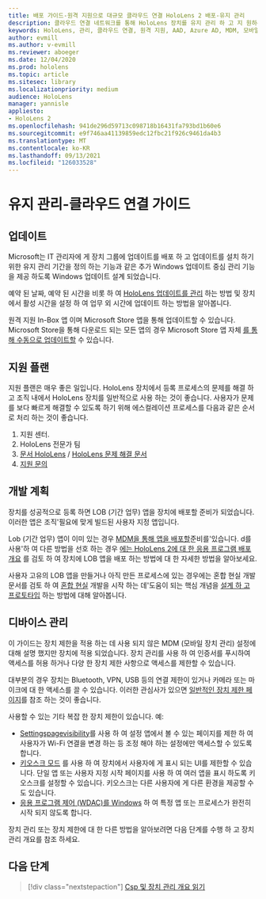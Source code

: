 ```yaml
---
title: 배포 가이드-원격 지원으로 대규모 클라우드 연결 HoloLens 2 배포-유지 관리
description: 클라우드 연결 네트워크를 통해 HoloLens 장치를 유지 관리 하 고 지 원하는 데 대 한 팁을 최신 상태로 유지 하세요.
keywords: HoloLens, 관리, 클라우드 연결, 원격 지원, AAD, Azure AD, MDM, 모바일 장치 관리
author: evmill
ms.author: v-evmill
ms.reviewer: aboeger
ms.date: 12/04/2020
ms.prod: hololens
ms.topic: article
ms.sitesec: library
ms.localizationpriority: medium
audience: HoloLens
manager: yannisle
appliesto:
- HoloLens 2
ms.openlocfilehash: 941de296d59713c098718b16431fa793bd1b60e6
ms.sourcegitcommit: e9f746aa41139859edc12fbc21f926c9461da4b3
ms.translationtype: MT
ms.contentlocale: ko-KR
ms.lasthandoff: 09/13/2021
ms.locfileid: "126033528"
---
```

# <a name="maintain---cloud-connected-guide"></a>유지 관리-클라우드 연결 가이드

## <a name="updates"></a>업데이트

Microsoft는 IT 관리자에 게 장치 그룹에 업데이트를 배포 하 고 업데이트를 설치 하기 위한 유지 관리 기간을 정의 하는 기능과 같은 추가 Windows 업데이트 중심 관리 기능을 제공 하도록 Windows 업데이트 설계 되었습니다.

예약 된 날짜, 예약 된 시간을 비롯 하 여 [HoloLens 업데이트를 관리](/hololens/hololens-updates) 하는 방법 및 장치에서 활성 시간을 설정 하 여 업무 외 시간에 업데이트 하는 방법을 알아봅니다.

원격 지원 In-Box 앱 이며 Microsoft Store 앱을 통해 업데이트할 수 있습니다. Microsoft Store을 통해 다운로드 되는 모든 앱의 경우 Microsoft Store 앱 자체 [를 통해 수동으로 업데이트할](/hololens/holographic-store-apps#update-apps) 수 있습니다.

## <a name="support-plan"></a>지원 플랜

지원 플랜은 매우 좋은 일입니다. HoloLens 장치에서 등록 프로세스의 문제를 해결 하 고 조직 내에서 HoloLens 장치를 일반적으로 사용 하는 것이 좋습니다. 사용자가 문제를 보다 빠르게 해결할 수 있도록 하기 위해 에스컬레이션 프로세스를 다음과 같은 순서로 처리 하는 것이 좋습니다.

1. 지원 센터.
2. HoloLens 전문가 팀
3. [문서 HoloLens](/hololens/)  /  [HoloLens 문제 해결 문서](/hololens/hololens-troubleshooting)
4. [지원 문의](https://support.serviceshub.microsoft.com/supportforbusiness/create?sapId=e9391227-fa6d-927b-0fff-f96288631b8f)

## <a name="development-plan"></a>개발 계획

장치를 성공적으로 등록 하면 LOB (기간 업무) 앱을 장치에 배포할 준비가 되었습니다. 이러한 앱은 조직&#39;필요에 맞게 빌드된 사용자 지정 앱입니다.

Lob (기간 업무) 앱이 이미 있는 경우 [MDM을 통해 앱을 배포할](/hololens/app-deploy-intune)준비를&#39;있습니다. d를 사용&#39;하 여 다른 방법을 선호 하는 경우 [에는 HoloLens 2에 대 한 응용 프로그램 배포 개요](/hololens/app-deploy-overview) 를 검토 하 여 장치에 LOB 앱을 배포 하는 방법에 대 한 자세한 방법을 알아보세요.

사용자 고유의 LOB 앱을 만들거나 아직 만든 프로세스에 있는 경우에는 혼합 현실 개발 문서를 검토 하 여 [혼합 현실](/windows/mixed-reality/discover/get-started-with-mr) 개발을 시작 하는 데&#39;도움이 되는 핵심 개념을 [설계 하 고 프로토타입](/windows/mixed-reality/design/design) 하는 방법에 대해 알아봅니다.

## <a name="device-management"></a>디바이스 관리 

이 가이드는 장치 제한을 적용 하는 데 사용 되지 않은 MDM (모바일 장치 관리) 설정에 대해 설명 했지만 장치에 적용 되었습니다. 장치 관리를 사용 하 여 인증서를 푸시하여 액세스를 허용 하거나 다양 한 장치 제한 사항으로 액세스를 제한할 수 있습니다. 

대부분의 경우 장치는 Bluetooth, VPN, USB 등의 연결 제한이 있거나 카메라 또는 마이크에 대 한 액세스를 끌 수 있습니다. 이러한 관심사가 있으면 [일반적인 장치 제한 페이지](hololens-common-device-restrictions.md)를 참조 하는 것이 좋습니다.

사용할 수 있는 기타 복잡 한 장치 제한이 있습니다. 예:

- [Settingspagevisibility](settings-uri-list.md)를 사용 하 여 설정 앱에서 볼 수 있는 페이지를 제한 하 여 사용자가 Wi-Fi 연결을 변경 하는 등 조정 해야 하는 설정에만 액세스할 수 있도록 합니다.
- [키오스크 모드](hololens-kiosk.md) 를 사용 하 여 장치에서 사용자에 게 표시 되는 UI를 제한할 수 있습니다. 단일 앱 또는 사용자 지정 시작 페이지를 사용 하 여 여러 앱을 표시 하도록 키오스크를 설정할 수 있습니다. 키오스크는 다른 사용자에 게 다른 환경을 제공할 수도 있습니다.  
- [응용 프로그램 제어 (WDAC)를 Windows](windows-defender-application-control-wdac.md) 하 여 특정 앱 또는 프로세스가 완전히 시작 되지 않도록 합니다.

장치 관리 또는 장치 제한에 대 한 다른 방법을 알아보려면 다음 단계를 수행 하 고 장치 관리 개요를 참조 하세요.

## <a name="next-step"></a>다음 단계

> [!div class="nextstepaction"]
> [Csp 및 장치 관리 개요 읽기](hololens-csp-policy-overview.md)